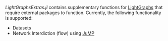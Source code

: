 *LightGraphsExtras.jl* contains supplementary functions for [LightGraphs](https://github.com/JuliaGraphs/LightGraphs.jl) that
require external packages to function. Currently, the following functionality is supported:

- Datasets
- Network Interdiction (flow) using [JuMP](https://github.com/JuliaOpt/JuMP.jl)
